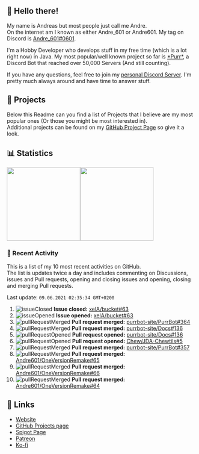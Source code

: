 <!-- Links -->
[andre]: https://discord.bio/p/andre601
[purr]: https://purrbot.site
[discord]: https://discord.gg/6dazXp6
[website]: https://andre601.ch
[github]: https://andre601.ch/projects
[spigot]: https://www.spigotmc.org/resources/authors/56829/
[patreon]: https://patreon.com/andre_601
[ko-fi]: https://ko-fi.com/andre_601

## 👋 Hello there!
My name is Andreas but most people just call me Andre.  
On the internet am I known as either Andre_601 or Andre601. My tag on Discord is [Andre_601#0601][andre].

I'm a Hobby Developer who develops stuff in my free time (which is a lot right now) in Java. My most popular/well known project so far is [\*Purr\*][purr], a Discord Bot that reached over 50,000 Servers (And still counting).

If you have any questions, feel free to join my [personal Discord Server][discord]. I'm pretty much always around and have time to answer stuff.

## 📁 Projects
Below this Readme can you find a list of Projects that I believe are my most popular ones (Or those you might be most interested in).  
Additional projects can be found on my [GitHub Project Page][github] so give it a look.

## 📊 Statistics
<img height="195px" src="https://github-readme-stats.vercel.app/api?username=Andre601&show_icons=true&hide_rank=true&title_color=3498db&bg_color=ffffff00&text_color=718096&disable_animations=true"><img height="195px" src="https://github-readme-stats.vercel.app/api/top-langs?username=Andre601&layout=compact&title_color=3498db&bg_color=ffffff00&text_color=718096">

### 📜 Recent Activity
This is a list of my 10 most recent activities on GitHub.  
The list is updates twice a day and includes commenting on Discussions, issues and Pull requests, opening and closing issues and opening, closing and merging Pull requests.

<!--RECENT_ACTIVITY:last_update-->
Last update: `09.06.2021 02:35:34 GMT+0200`
<!--RECENT_ACTIVITY:last_update_end-->
<!--RECENT_ACTIVITY:start-->
1. ![issueClosed] **Issue closed:** [xelA/bucket#63](https://github.com/xelA/bucket/issues/63)
2. ![issueOpened] **Issue opened:** [xelA/bucket#63](https://github.com/xelA/bucket/issues/63)
3. ![pullRequestMerged] **Pull request merged:** [purrbot-site/PurrBot#364](https://github.com/purrbot-site/PurrBot/pull/364)
4. ![pullRequestMerged] **Pull request merged:** [purrbot-site/Docs#136](https://github.com/purrbot-site/Docs/pull/136)
5. ![pullRequestOpened] **Pull request opened:** [purrbot-site/Docs#136](https://github.com/purrbot-site/Docs/pull/136)
6. ![pullRequestOpened] **Pull request opened:** [Chew/JDA-Chewtils#5](https://github.com/Chew/JDA-Chewtils/pull/5)
7. ![pullRequestMerged] **Pull request merged:** [purrbot-site/PurrBot#357](https://github.com/purrbot-site/PurrBot/pull/357)
8. ![pullRequestMerged] **Pull request merged:** [Andre601/OneVersionRemake#65](https://github.com/Andre601/OneVersionRemake/pull/65)
9. ![pullRequestMerged] **Pull request merged:** [Andre601/OneVersionRemake#66](https://github.com/Andre601/OneVersionRemake/pull/66)
10. ![pullRequestMerged] **Pull request merged:** [Andre601/OneVersionRemake#64](https://github.com/Andre601/OneVersionRemake/pull/64)
<!--RECENT_ACTIVITY:end-->

## 🔗 Links
- [Website]
- [GitHub Projects page][github]
- [Spigot Page][spigot]
- [Patreon]
- [Ko-fi]

<!-- Badges -->
[issueOpened]: https://cdn.jsdelivr.net/gh/Readme-Workflows/Readme-Icons@main/icons/octicons/IssueOpenedOld.svg
[issueClosed]: https://cdn.jsdelivr.net/gh/Readme-Workflows/Readme-Icons@main/icons/octicons/IssueClosedOld.svg

[pullRequestOpened]: https://cdn.jsdelivr.net/gh/Readme-Workflows/Readme-Icons@main/icons/octicons/PullRequestOpened.svg
[pullRequestClosed]: https://cdn.jsdelivr.net/gh/Readme-Workflows/Readme-Icons@main/icons/octicons/PullRequestClosed.svg
[pullRequestMerged]: https://cdn.jsdelivr.net/gh/Readme-Workflows/Readme-Icons@main/icons/octicons/PullRequestMerged.svg

[comment]: https://cdn.jsdelivr.net/gh/Readme-Workflows/Readme-Icons@main/icons/octicons/Comment.svg

[changesRequested]: https://cdn.jsdelivr.net/gh/Readme-Workflows/Readme-Icons@main/icons/octicons/RequestedChanges.svg
[approved]: https://cdn.jsdelivr.net/gh/Readme-Workflows/Readme-Icons@main/icons/octicons/ApprovedChanges.svg
[repoCreated]: https://cdn.jsdelivr.net/gh/Readme-Workflows/Readme-Icons@main/icons/octicons/Repository.svg

[release]: https://cdn.jsdelivr.net/gh/Readme-Workflows/Readme-Icons@main/icons/octicons/Release.svg
[star]: https://cdn.jsdelivr.net/gh/Readme-Workflows/Readme-Icons@main/icons/octicons/StarredRepository.svg
[wiki]: https://cdn.jsdelivr.net/gh/Readme-Workflows/Readme-Icons@main/icons/octicons/Wiki.svg
